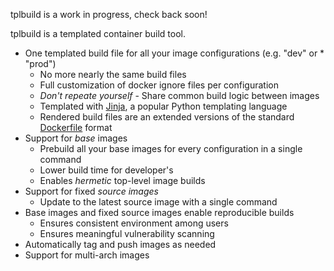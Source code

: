 tplbuild is a work in progress, check back soon!


tplbuild is a templated container build tool.

* One templated build file for all your image configurations (e.g. "dev" or * "prod")
  * No more nearly the same build files
  * Full customization of docker ignore files per configuration
  * _Don't repeate yourself_ - Share common build logic between images
  * Templated with [Jinja](https://jinja.palletsprojects.com/), a popular Python templating language
  * Rendered build files are an extended versions of the standard [Dockerfile](https://docs.docker.com/engine/reference/builder/#format) format
* Support for _base_ images
  * Prebuild all your base images for every configuration in a single command
  * Lower build time for developer's
  * Enables _hermetic_ top-level image builds
* Support for fixed _source images_
  * Update to the latest source image with a single command
* Base images and fixed source images enable reproducible builds
  * Ensures consistent environment among users
  * Ensures meaningful vulnerability scanning
* Automatically tag and push images as needed
* Support for multi-arch images

